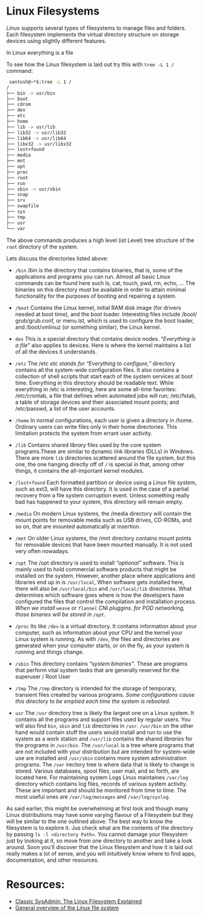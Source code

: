 # Linux Filesystems

Linux supports several types of filesystems to manage files and folders. Each filesystem implements the virtual directory structure on storage
devices using slightly different features.


In Linux everything is a file

To see how the Linux filesystem is laid out try this with `tree -L 1 /` command:

```bash
 santosh@~*$:tree -L 1 /
/
├── bin -> usr/bin
├── boot
├── cdrom
├── dev
├── etc
├── home
├── lib -> usr/lib
├── lib32 -> usr/lib32
├── lib64 -> usr/lib64
├── libx32 -> usr/libx32
├── lost+found
├── media
├── mnt
├── opt
├── proc
├── root
├── run
├── sbin -> usr/sbin
├── snap
├── srv
├── swapfile
├── sys
├── tmp
├── usr
└── var
```

The above commands produces a high level (ist Level) tree structure of the `root` directory of the system.

Lets discuss the directories listed above:

- `/bin`
/bin is the directory that contains binaries, that is, some of the applications and programs you can run. Almost all basic Linux commands can be found here such ls, cat, touch, pwd, rm, echo, … The binaries on this directory must be available in order to attain minimal functionality for the purposes of booting and repairing a system.

- `/boot`
Contains the Linux kernel, initial RAM disk image (for drivers needed at boot time), and the boot loader. Interesting files include /boot/
grub/grub.conf, or menu.lst, which is used to configure the boot loader, and /boot/vmlinuz (or something similar), the Linux kernel.


- `dev`
This is a special directory that contains device nodes. “*Everything is a file*” also applies to devices. Here is where the kernel maintains a list
of all the devices it understands.

- `/etc`
The /etc *etc stands for “Everything to configure,”* directory contains all the system-wide configuration files. It also contains a collection of shell scripts that start each of the system services at boot time. Everything in this directory should be readable text. While everything in /etc is interesting, here are some all-time
favorites: /etc/crontab, a file that defines when automated jobs will run; /etc/fstab, a table of storage devices and their associated mount
points; and /etc/passwd, a list of the user accounts.

- `/home`
In normal configurations, each user is given a directory in /home. Ordinary users can write files only in their home directories. This limitation protects the system from errant user activity. 

- `/lib`
Contains shared *library* files used by the core system programs.These are similar to dynamic link libraries (DLLs) in Windows. There are more `lib` directories scattered around the file system, but this one, the one hanging directly off of `/` is special in that, among other things, it contains the all-important kernel modules. 

- `/lost+found`
Each formatted partition or device using a Linux file system, such as ext3, will have this directory. It is used in the case of a partial recovery from a file system corruption event. Unless something really bad has happened to your system, this directory will remain empty.

- `/media`
On modern Linux systems, the /media directory will contain the mount points for removable media such as USB drives, CD-ROMs, and so on, that are mounted automatically at insertion.

- `/mnt`
On older Linux systems, the /mnt directory contains mount points for removable devices that have been mounted manually.  It is not used very often nowadays.

- `/opt`
The /opt directory is used to install *“optional”* software. This is mainly used to hold commercial software products that might be installed on the system. However, another place where applications and libraries end up in is `/usr/local`, When software gets installed here, there will also be `/usr/local/bin` and `/usr/local/lib` directories. What determines which software goes where is how the developers have configured the files that control the compilation and installation process.
*When we install `weave` or `flannel` CNI pluggins. for POD networking, those binaries will be stored in `/opt`.*

- `/proc`
Its like `/dev` is a virtual directory. It contains information about your computer, such as information about your CPU and the kernel your Linux system is running. As with `/dev`, the files and directories are generated when your computer starts, or on the fly, as your system is running and things change.

- `/sbin`
This directory contains *“system binaries"*. These are programs that perform vital system tasks that are generally reserved for the superuser / Root User

- `/tmp`
The `/tmp` directory is intended for the storage of temporary, transient files created by various programs. *Some configurations cause this directory to be emptied each time the system is rebooted*.

- `usr`
The `/usr` directory tree is likely the largest one on a Linux system. It contains all the programs and support files used by regular users. You will also find `bin`, `sbin` and `lib` directories in `/usr`. `/usr/bin` on the other hand would contain stuff the users would install and run to use the system as a work station and `/usr/lib` contains the shared *libraries* for the programs in `/usr/bin`.  The `/usr/local` is a tree where programs that are not included with your distribution but are intended for system-wide use are installed and `/usr/sbin` contains more system administration programs. The `/var` irectory tree is where data that is likely to change
is stored. Various databases, spool files, user mail, and so forth, are located here. For maintaining system Logs Linux maintaines `/var/log` directory which contains log files, records of various system activity. These are important and should be monitored from time to time. The most useful ones are `/var/log/messages` and `/var/log/syslog`.

As said earlier, this might be overwhelming at first look and though many Linux distributions may have some varying flavour of a Filesystem but they will be similar to the one outlined above. The best way to know the filesystem is to explore it. Jus check what are the contents of the directory by passing `ls -l <directory Path>`. You cannot damage your filesystem just by looking at it, so move from one directory to another and take a look around. Soon you’ll discover that the Linux filesystem and how it is laid out really makes a lot of sense, and you will intuitively know where to find apps, documentation, and other resources. 

# Resources:
- [Classic SysAdmin: The Linux Filesystem Explained](https://www.linuxfoundation.org/blog/blog/classic-sysadmin-the-linux-filesystem-explained)
- [General overview of the Linux file system](https://tldp.org/LDP/intro-linux/html/sect_03_01.html)
